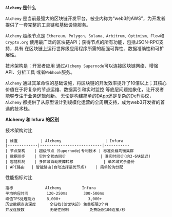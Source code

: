 **`Alchemy` 是什么**

`Alchemy` 是当前最强大的区块链开发平台，被业内称为“web3的AWS”，为开发者提供了一套完整的工具链和基础设施服务。

`Alchemy` 超级节点是 `Ethereum、Polygon、Solana、Arbitrum、Optimism、Flow`和`Crypto.org` 使用最广泛的区块链API；获得节点的所有功能，包括JSON-RPC支持，具有 在区块链上运行世界级应用程序所需的超强可靠性、数据准确性和可扩展性。

技术架构是：开发者应用 通过`Alchemy Supernode`可以连接区块链网络、增强API、分析工具 或者`Webhook`服务。

`Alchemy` 通过其革命性的基础设施，将区块链的开发效率提升了10倍以上；其核心价值在于将复杂的节点运维、数据索引和实时监控 等底层问题抽象化，让开发者能够专注于业务逻辑创新。 无论是构建简单的DApp还是复杂的DeFi协议， `Alchemy` 都提供了从原型设计到规模化运营的全周期支持，成为web3开发者的首选的技术栈。

**Alchemy 和 Infura 的区别**

技术架构对比
```
| 维度	      | Alchemy	                  | Infura
|-------------|---------------------------|-----------
| 节点架构	  | 超级节点（Supernode｝专利技术 | 标准负载均衡集群
| 数据同步	  | 实时全状态同步	              | 准实时同步(约3-6块延迟)
| 容错机制	  | 多区域自动故障转移	          | 单区域冗余备份
| API路由	  | 智能路由(自动选择最优节点)	  | 简单轮询分配
```


性能指标对比
```
指标	            Alchemy	        Infura
平均响应时间	      120-250ms	      300-500ms
峰值TPS处理能力	  8,000+	        3,000+
历史数据查询深度	  全归档(创世块起)	免费版限3个月
并发连接数	        无硬性限制	      免费版限100连接/秒
```
